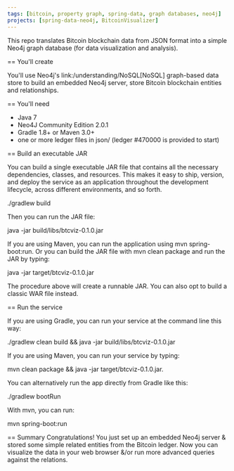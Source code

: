 ```yaml
---
tags: [bitcoin, property graph, spring-data, graph databases, neo4j]
projects: [spring-data-neo4j, BitcoinVisualizer]
---
```


This repo translates Bitcoin blockchain data from JSON format into a simple Neo4j graph database (for data visualization and analysis).

== You'll create

You'll use Neo4j's link:/understanding/NoSQL[NoSQL] graph-based data store to build an embedded Neo4j server, store Bitcoin blockchain entities and relationships.

== You'll need

- Java 7
- Neo4J Community Edition 2.0.1
- Gradle 1.8+ or Maven 3.0+
- one or more ledger files in json/ (ledger #470000 is provided to start)

== Build an executable JAR

You can build a single executable JAR file that contains all the necessary dependencies, classes, and resources. This makes it easy to ship, version, and deploy the service as an application throughout the development lifecycle, across different environments, and so forth.


./gradlew build


Then you can run the JAR file:

java -jar build/libs/btcviz-0.1.0.jar


If you are using Maven, you can run the application using mvn spring-boot:run. Or you can build the JAR file with mvn clean package and run the JAR by typing:

java -jar target/btcviz-0.1.0.jar

 The procedure above will create a runnable JAR. You can also opt to build a classic WAR file instead.

== Run the service

If you are using Gradle, you can run your service at the command line this way:

./gradlew clean build && java -jar build/libs/btcviz-0.1.0.jar


 If you are using Maven, you can run your service by typing: 

 mvn clean package && java -jar target/btcviz-0.1.0.jar.


You can alternatively run the app directly from Gradle like this:

./gradlew bootRun


With mvn, you can run: 

mvn spring-boot:run


== Summary
Congratulations! You just set up an embedded Neo4j server & stored some simple related entities from the Bitcoin ledger.  Now you can visualize the data in your web browser &/or run more advanced queries against the relations.

